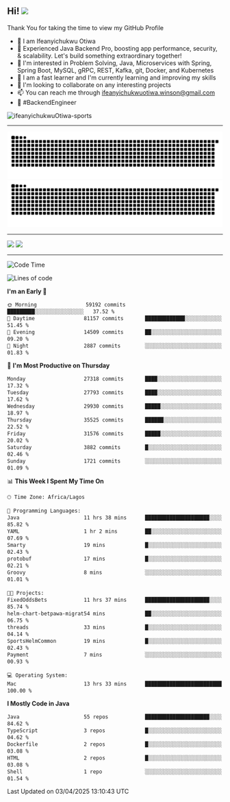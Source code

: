 <!-- BLOG-POST-LIST:START --><!-- BLOG-POST-LIST:END -->

## Hi! <img src="https://media.giphy.com/media/hvRJCLFzcasrR4ia7z/giphy.gif" width="4%"> 

Thank You for taking the time to view my GitHub Profile

- 👋 I am Ifeanyichukwu Otiwa
- 🚀 Experienced Java Backend Pro, boosting app performance, security, & scalability. Let's build something extraordinary together!
- 👀 I'm interested in Problem Solving, Java, Microservices with Spring, Spring Boot, MySQL, gRPC, REST, Kafka, git, Docker, and Kubernetes
- 🌱 I am a fast learner and I'm currently learning and improving my skills
- 💞️ I'm looking to collaborate on any interesting projects
- 📫 You can reach me through ifeanyichukwuotiwa.winson@gmail.com
- 🚀 #BackendEngineer

<p align="left" marginTop="10px"> <img src="https://komarev.com/ghpvc/?username=ifeanyichukwuOtiwa-sports&label=Profile%20views&color=0e75b6&style=for-the-badge" alt="ifeanyichukwuOtiwa-sports" /> </p>

***

<!--🐍📈SNAKEGRAPH / 🌐WEBSITE: https://github.com/Platane/snk -->
![github contribution grid snake animation](https://raw.githubusercontent.com/ifeanyichukwuOtiwa-sports/ifeanyichukwuOtiwa-sports/output/github-contribution-grid-snake-dark.svg#gh-dark-mode-only)![github contribution grid snake animation](https://raw.githubusercontent.com/ifeanyichukwuOtiwa-sports/ifeanyichukwuOtiwa-sports/output/github-contribution-grid-snake.svg#gh-light-mode-only)

***

<p float="left">
  <img float="left" src="https://github-readme-stats.vercel.app/api?username=ifeanyichukwuOtiwa-sports&count_private=true&include_all_commits=true&theme=react&show_icons=true" />
  <img float="right" src="https://github-readme-stats.vercel.app/api/top-langs/?username=ifeanyichukwuOtiwa-sports&layout=compact&show_icons=true&theme=react" /> 
</p>

***



<!--START_SECTION:waka-->
![Code Time](http://img.shields.io/badge/Code%20Time-3%2C590%20hrs%2028%20mins-blue)

![Lines of code](https://img.shields.io/badge/From%20Hello%20World%20I%27ve%20Written-44.5%20million%20lines%20of%20code-blue)

**I'm an Early 🐤** 

```text
🌞 Morning                59192 commits       █████████░░░░░░░░░░░░░░░░   37.52 % 
🌆 Daytime                81157 commits       █████████████░░░░░░░░░░░░   51.45 % 
🌃 Evening                14509 commits       ██░░░░░░░░░░░░░░░░░░░░░░░   09.20 % 
🌙 Night                  2887 commits        ░░░░░░░░░░░░░░░░░░░░░░░░░   01.83 % 
```
📅 **I'm Most Productive on Thursday** 

```text
Monday                   27318 commits       ████░░░░░░░░░░░░░░░░░░░░░   17.32 % 
Tuesday                  27793 commits       ████░░░░░░░░░░░░░░░░░░░░░   17.62 % 
Wednesday                29930 commits       █████░░░░░░░░░░░░░░░░░░░░   18.97 % 
Thursday                 35525 commits       ██████░░░░░░░░░░░░░░░░░░░   22.52 % 
Friday                   31576 commits       █████░░░░░░░░░░░░░░░░░░░░   20.02 % 
Saturday                 3882 commits        █░░░░░░░░░░░░░░░░░░░░░░░░   02.46 % 
Sunday                   1721 commits        ░░░░░░░░░░░░░░░░░░░░░░░░░   01.09 % 
```


📊 **This Week I Spent My Time On** 

```text
🕑︎ Time Zone: Africa/Lagos

💬 Programming Languages: 
Java                     11 hrs 38 mins      █████████████████████░░░░   85.82 % 
YAML                     1 hr 2 mins         ██░░░░░░░░░░░░░░░░░░░░░░░   07.69 % 
Smarty                   19 mins             █░░░░░░░░░░░░░░░░░░░░░░░░   02.43 % 
protobuf                 17 mins             █░░░░░░░░░░░░░░░░░░░░░░░░   02.21 % 
Groovy                   8 mins              ░░░░░░░░░░░░░░░░░░░░░░░░░   01.01 % 

🐱‍💻 Projects: 
FixedOddsBets            11 hrs 37 mins      █████████████████████░░░░   85.74 % 
helm-chart-betpawa-migrat54 mins             ██░░░░░░░░░░░░░░░░░░░░░░░   06.75 % 
threads                  33 mins             █░░░░░░░░░░░░░░░░░░░░░░░░   04.14 % 
SportsHelmCommon         19 mins             █░░░░░░░░░░░░░░░░░░░░░░░░   02.43 % 
Payment                  7 mins              ░░░░░░░░░░░░░░░░░░░░░░░░░   00.93 % 

💻 Operating System: 
Mac                      13 hrs 33 mins      █████████████████████████   100.00 % 
```

**I Mostly Code in Java** 

```text
Java                     55 repos            █████████████████████░░░░   84.62 % 
TypeScript               3 repos             █░░░░░░░░░░░░░░░░░░░░░░░░   04.62 % 
Dockerfile               2 repos             █░░░░░░░░░░░░░░░░░░░░░░░░   03.08 % 
HTML                     2 repos             █░░░░░░░░░░░░░░░░░░░░░░░░   03.08 % 
Shell                    1 repo              ░░░░░░░░░░░░░░░░░░░░░░░░░   01.54 % 
```




 Last Updated on 03/04/2025 13:10:43 UTC
<!--END_SECTION:waka-->

<!--
<p align="center">
![trophy](https://github-profile-trophy.vercel.app/?username=ifeanyichukwuOtiwa-sports&theme=onedark) (https://github.com/ryo-ma/github-profile-trophy)
</p>
-->

<!---
ifeanyi-otiwa/ifeanyi-otiwa is a ✨ special ✨ repository because its `README.md` (this file) appears on your GitHub profile.
You can click the Preview link to take a look at your changes.
--->

